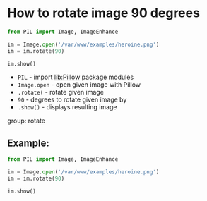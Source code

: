 # How to rotate image 90 degrees

```python
from PIL import Image, ImageEnhance

im = Image.open('/var/www/examples/heroine.png')
im = im.rotate(90)

im.show()
```

- `PIL` - import [lib:Pillow](https://onelinerhub.com/python-pillow/how-to-install-python-pillow-module) package modules
- `Image.open` - open given image with Pillow
- `.rotate(` - rotate given image
- `90` - degrees to rotate given image by
- `.show()` - displays resulting image

group: rotate

## Example: 
```python
from PIL import Image, ImageEnhance

im = Image.open('/var/www/examples/heroine.png')
im = im.rotate(90)

im.show()
```

